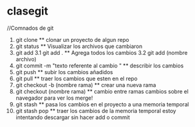 # clasegit

//Comnados de git

1. git clone \*\* clonar un proyecto de algun repo
2. git status \*\* Visualizar los archivos que cambiaron
3. git add
   3.1 git add . \*\* Agrega todos los cambios
   3.2 git add (nombre archivo)
4. git commit -m "texto referente al cambio " \*\* describir los cambios
5. git push \*\* subir los cambios añadidos
6. git pull \*\* traer los cambios que esten en el repo
7. git checkout -b (nombre rama) \*\* crear una nueva rama
8. git checkout (nombre rama) \*\* cambio entre ramas
   cambios sobre el navegador para ver los merge!
9. git stash \*\* pasa los cambios en el proyecto a una memoria temporal
10. git stash pop \*\* traer los cambios de la memoria temporal
    estoy intentando descargar sin hacer add o commit
